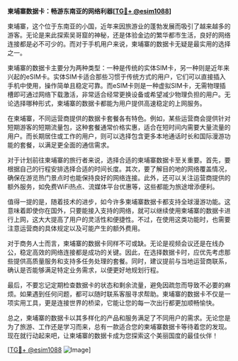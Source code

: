 **柬埔寨数据卡：畅游东南亚的网络利器[[TG💪+ @esim1088](https://t.me/s/esim1088)]**

柬埔寨，这个位于东南亚的小国，近年来因旅游业的蓬勃发展而吸引了越来越多的游客。无论是来此探索吴哥窟的神秘，还是体验金边的繁华都市生活，良好的网络连接都是必不可少的。而对于手机用户来说，柬埔寨的数据卡无疑是最实用的选择之一。

柬埔寨的数据卡主要分为两种类型：一种是传统的实体SIM卡，另一种则是近年来兴起的eSIM卡。实体SIM卡适合那些习惯于传统方式的用户，它们可以直接插入手机中使用，操作简单且稳定可靠。而eSIM卡则是一种虚拟SIM卡，无需物理插槽即可通过网络下载激活，非常适合经常更换设备或希望减少物理负担的用户。无论选择哪种形式，柬埔寨的数据卡都能为用户提供高速稳定的上网服务。

在柬埔寨，不同运营商提供的数据卡套餐各有特色。例如，某些运营商会提供针对短期游客的短期流量包，这种套餐通常价格实惠，适合在短时间内需要大量流量的用户。而长期居住或工作的用户，则可以选择包含更多本地通话时长和国际漫游功能的套餐，以满足更全面的通信需求。

对于计划前往柬埔寨的旅行者来说，选择合适的柬埔寨数据卡至关重要。首先，要根据自己的行程安排选择合适的时间长度。其次，要了解目的地的网络覆盖情况，确保在游览热门景点时也能保持良好的网络连接。此外，还可以关注运营商提供的额外服务，如免费WiFi热点、流媒体平台优惠等，这些都能为旅途增添便利。

值得一提的是，随着技术的进步，如今许多柬埔寨数据卡都支持全球漫游功能。这意味着即使你在国外，只要能接入支持的网络，就可以继续使用柬埔寨的数据卡进行上网，这大大提高了用户的灵活性和便捷性。不过，在使用这类功能时，也需要注意运营商的具体规定以及可能产生的额外费用。

对于商务人士而言，柬埔寨的数据卡同样不可或缺。无论是视频会议还是在线办公，稳定高效的网络连接都是成功的关键。因此，在选择数据卡时，应优先考虑那些提供高质量服务和支持多任务处理的套餐。同时，建议提前与当地运营商联系，确认是否能够满足特定业务需求，以便更好地规划行程。

最后，不要忘记定期检查数据卡的状态和剩余流量，避免因疏忽而导致不必要的麻烦。如果遇到任何问题，都可以随时联系客服寻求帮助。柬埔寨的数据卡不仅是一项实用工具，更是连接世界的桥梁，它能让您的每一次出行都更加顺畅愉快。

总之，柬埔寨的数据卡以其多样化的产品和服务满足了不同用户的需求。无论您是为了旅游、工作还是学习而来，总有一款适合您的柬埔寨数据卡等待着您的发现。现在就行动起来吧，让柬埔寨的数据卡成为您探索这个美丽国度的最佳伙伴！

[[TG💪+ @esim1088](https://t.me/s/esim1088) ![Image](https://i.postimg.cc/4NQfJmqS/Snipaste-2025-05-13-00-14-12.png)]